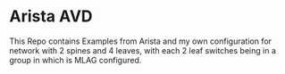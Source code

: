 # Arista AVD

This Repo contains Examples from Arista and my own configuration for
network with 2 spines and 4 leaves, with each 2 leaf switches being in
a group in which is MLAG configured.